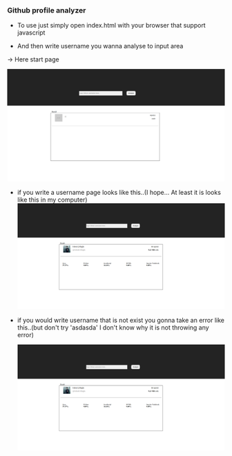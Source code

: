### Github profile analyzer

- To use just simply open index.html with your browser that support javascript

* And then write username you wanna analyse to input area

-> Here start page

![image](./screenshots/giris.png)

- if you write a username page looks like this..(I hope... At least it is looks like this in my computer)
  ![image](./screenshots/result.png)

* if you would write username that is not exist you gonna take an error like this..(but don't try 'asdasda' I don't know why it is not throwing any error)

  ![image](./screenshots/result.png)
